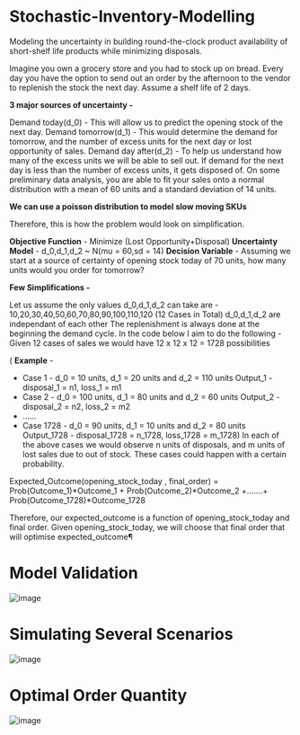 # Stochastic-Inventory-Modelling
Modeling the uncertainty in building round-the-clock product availability of short-shelf life products while minimizing disposals.

Imagine you own a grocery store and you had to stock up on bread. Every day you have the option to send out an order by the afternoon to the vendor to replenish the stock the next day. Assume a shelf life of 2 days.

**3 major sources of uncertainty -**

Demand today(d_0) - This will allow us to predict the opening stock of the next day.
Demand tomorrow(d_1) - This would determine the demand for tomorrow, and the number of excess units for the next day or lost opportunity of sales.
Demand day after(d_2) - To help us understand how many of the excess units we will be able to sell out. If demand for the next day is less than the number of excess units, it gets disposed of.
On some preliminary data analysis, you are able to fit your sales onto a normal distribution with a mean of 60 units and a standard deviation of 14 units.

**We can use a poisson distribution to model slow moving SKUs**

Therefore, this is how the problem would look on simplification.

**Objective Function** - Minimize (Lost Opportunity+Disposal)
**Uncertainty Model** - d_0,d_1,d_2 ~ N(mu = 60,sd = 14)
**Decision Variable** - Assuming we start at a source of certainty of opening stock today of 70 units, how many units would you order for tomorrow?

**Few Simplifications -**

Let us assume the only values d_0,d_1,d_2 can take are - 10,20,30,40,50,60,70,80,90,100,110,120 (12 Cases in Total)
d_0,d_1,d_2 are independant of each other
The replenishment is always done at the beginning the demand cycle.
In the code below I aim to do the following - Given 12 cases of sales we would have 12 x 12 x 12 = 1728 possibilities

( **Example** -

- Case 1 - d_0 = 10 units, d_1 = 20 units and d_2 = 110 units Output_1 - disposal_1 = n1, loss_1 = m1
- Case 2 - d_0 = 100 units, d_1 = 80 units and d_2 = 60 units Output_2 - disposal_2 = n2, loss_2 = m2
- ......
- Case 1728 - d_0 = 90 units, d_1 = 10 units and d_2 = 80 units Output_1728 - disposal_1728 = n_1728, loss_1728 = m_1728)
In each of the above cases we would observe n units of disposals, and m units of lost sales due to out of stock. These cases could happen with a certain probability.

Expected_Outcome(opening_stock_today , final_order)
= Prob(Outcome_1)*Outcome_1 + Prob(Outcome_2)*Outcome_2 +.......+ Prob(Outcome_1728)*Outcome_1728

Therefore, our expected_outcome is a function of opening_stock_today and final order. Given opening_stock_today, we will choose that final order that will optimise expected_outcome¶

# Model Validation 
![image](https://github.com/adelsakkir/Stochastic-Inventory-Modelling/assets/63802234/e12ed854-c789-4493-8edf-3f0a87a6e50b)

# Simulating Several Scenarios
![image](https://github.com/adelsakkir/Stochastic-Inventory-Modelling/assets/63802234/cfc1a76f-1ba0-4b07-8d03-f6a3401c6e9c)

# Optimal Order Quantity
![image](https://github.com/adelsakkir/Stochastic-Inventory-Modelling/assets/63802234/3bb6af79-fe2b-4a5e-bf15-b97c2cb1a1e4)


